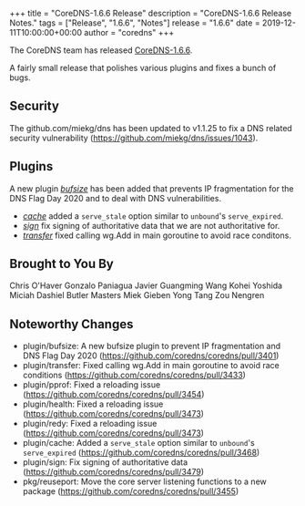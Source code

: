 +++
title = "CoreDNS-1.6.6 Release"
description = "CoreDNS-1.6.6 Release Notes."
tags = ["Release", "1.6.6", "Notes"]
release = "1.6.6"
date = 2019-12-11T10:00:00+00:00
author = "coredns"
+++

The CoreDNS team has released
[CoreDNS-1.6.6](https://github.com/coredns/coredns/releases/tag/v1.6.6).

A fairly small release that polishes various plugins and fixes a bunch of bugs.

## Security

The github.com/miekg/dns has been updated to v1.1.25 to fix a DNS related security
vulnerability (https://github.com/miekg/dns/issues/1043).

## Plugins

A new plugin [*bufsize*](/plugin/bufsize) has been added that prevents IP fragmentation
for the DNS Flag Day 2020 and to deal with DNS vulnerabilities.

* [*cache*](/plugin/cache) added a `serve_stale` option similar to `unbound`'s `serve_expired`.
* [*sign*](/plugin/sign) fix signing of authoritative data that we are not authoritative for.
* [*transfer*](/plugin/transfer) fixed calling wg.Add in main goroutine to avoid race conditons.

## Brought to You By

Chris O'Haver
Gonzalo Paniagua Javier
Guangming Wang
Kohei Yoshida
Miciah Dashiel Butler Masters
Miek Gieben
Yong Tang
Zou Nengren

## Noteworthy Changes

* plugin/bufsize: A new bufsize plugin to prevent IP fragmentation and DNS Flag Day 2020 (https://github.com/coredns/coredns/pull/3401)
* plugin/transfer: Fixed calling wg.Add in main goroutine to avoid race conditions (https://github.com/coredns/coredns/pull/3433)
* plugin/pprof: Fixed a reloading issue (https://github.com/coredns/coredns/pull/3454)
* plugin/health: Fixed a reloading issue (https://github.com/coredns/coredns/pull/3473)
* plugin/redy: Fixed a reloading issue (https://github.com/coredns/coredns/pull/3473)
* plugin/cache: Added a `serve_stale` option similar to `unbound`'s `serve_expired` (https://github.com/coredns/coredns/pull/3468)
* plugin/sign: Fix signing of authoritative data (https://github.com/coredns/coredns/pull/3479)
* pkg/reuseport: Move the core server listening functions to a new package (https://github.com/coredns/coredns/pull/3455)
